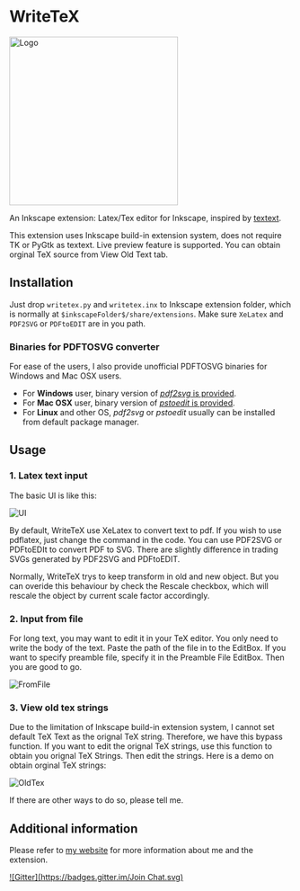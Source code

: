WriteTeX
========
<img src=https://github.com/wanglongqi/WriteTeX/raw/master/writetex.png width=300px alt=Logo>

An Inkscape extension: Latex/Tex editor for Inkscape, inspired by [textext](http://pav.iki.fi/software/textext/).

This extension uses Inkscape build-in extension system, does not require TK or PyGtk as textext. Live preview feature is supported. You can obtain orginal TeX source from View Old Text tab. 

## Installation
Just drop `writetex.py` and `writetex.inx` to Inkscape extension folder, which is normally at `$inkscapeFolder$/share/extensions`. Make sure `XeLatex` and `PDF2SVG` or `PDFtoEDIT` are in you path. 

### Binaries for PDFTOSVG converter
For ease of the users, I also provide unofficial PDFTOSVG binaries for Windows and Mac OSX users. 

- For **Windows** user, binary version of [*pdf2svg* is provided](https://github.com/wanglongqi/WriteTeX/raw/master/pdf2svg.7z).
- For **Mac OSX** user, binary version of [*pstoedit* is provided](https://github.com/wanglongqi/WriteTeX/raw/master/pstoedit.zip).
- For **Linux** and other OS, *pdf2svg* or *pstoedit* usually can be installed from default package manager.

## Usage

### 1. Latex text input
The basic UI is like this:

![UI](https://github.com/wanglongqi/WriteTeX/raw/master/images/ui.png)

By default, WriteTeX use XeLatex to convert text to pdf. If you wish to use pdflatex, just change the command in the code. You can use PDF2SVG or PDFtoEDIt to convert PDF to SVG. There are slightly difference in trading SVGs generated by PDF2SVG and PDFtoEDIT.

Normally, WriteTeX trys to keep transform in old and new object. But you can overide this behaviour by check the Rescale checkbox, which will rescale the object by current scale factor accordingly.

### 2. Input from file
For long text, you may want to edit it in your TeX editor. You only need to write the body of the text. Paste the path of the file in to the EditBox. If you want to specify preamble file, specify it in the Preamble File EditBox. Then you are good to go.

![FromFile](https://github.com/wanglongqi/WriteTeX/raw/master/images/readfromfile.png)

### 3. View old tex strings

Due to the limitation of Inkscape build-in extension system, I cannot set default TeX Text as the orignal TeX string. Therefore, we have this bypass function. If you want to edit the orignal TeX strings, use this function to obtain you orignal TeX Strings. Then edit the strings. Here is a demo on obtain orginal TeX strings:

![OldTex](https://github.com/wanglongqi/WriteTeX/raw/master/images/oldtext.png)

If there are other ways to do so, please tell me.

## Additional information
Please refer to [my website](https://wanglongqi.github.io) for more information about me and the extension.


[![Gitter](https://badges.gitter.im/Join Chat.svg)](https://gitter.im/wanglongqi/WriteTeX?utm_source=badge&utm_medium=badge&utm_campaign=pr-badge&utm_content=badge)
